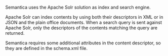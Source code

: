 Semantica uses the Apache Solr solution as index and search engine.

Apache Solr can index contents by using both their descriptors in XML or in JSON and
the plain office documents.
When a search query is sent against Apache Solr, only the descriptors of the
contents matching the query are returned. 

Semantica requires some additional attributes in the content descriptor, so they
are defined in the schema.xml file.

